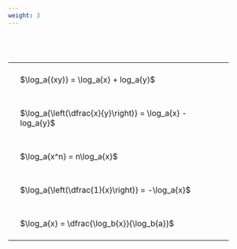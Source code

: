 ```yaml
---
weight: 3
---
```


#  
<br>
<style type="text/css">
#T_15361 th.col_heading {
  text-align: left;
  font-size: 1em;
}
#T_15361 td {
  text-align: left;
  font-size: 1em;
  padding: 1.5em;
}
#T_15361_row0_col0, #T_15361_row1_col0, #T_15361_row2_col0, #T_15361_row3_col0, #T_15361_row4_col0 {
  width: 400px;
  white-space: pre-wrap;
}
</style>
<table id="T_15361">
  <thead>
  </thead>
  <tbody>
    <tr>
      <td id="T_15361_row0_col0" class="data row0 col0" >$\log_a{(xy)} = \log_a{x} + log_a{y}$</td>
    </tr>
    <tr>
      <td id="T_15361_row1_col0" class="data row1 col0" >$\log_a{\left(\dfrac{x}{y}\right)} = \log_a{x} - log_a{y}$</td>
    </tr>
    <tr>
      <td id="T_15361_row2_col0" class="data row2 col0" >$\log_a{x^n} = n\log_a{x}$</td>
    </tr>
    <tr>
      <td id="T_15361_row3_col0" class="data row3 col0" >$\log_a{\left(\dfrac{1}{x}\right)} = -\log_a{x}$</td>
    </tr>
    <tr>
      <td id="T_15361_row4_col0" class="data row4 col0" >$\log_a{x} = \dfrac{\log_b{x}}{\log_b{a}}$</td>
    </tr>
  </tbody>
</table>
